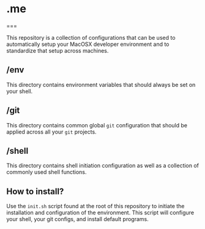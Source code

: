 # .me
===

This repository is a collection of configurations that can be used to 
automatically setup your MacOSX developer environment and to standardize
that setup across machines. 

## /env
This directory contains environment variables that should always be set 
on your shell. 

## /git
This directory contains common global `git` configuration that should be 
applied across all your `git` projects. 

## /shell
This directory contains shell initiation configuration as well as a 
collection of commonly used shell functions.  

## How to install? 

Use the `init.sh` script found at the root of this repository to initiate 
the installation and configuration of the environment. This script will 
configure your shell, your git configs, and install default programs.  